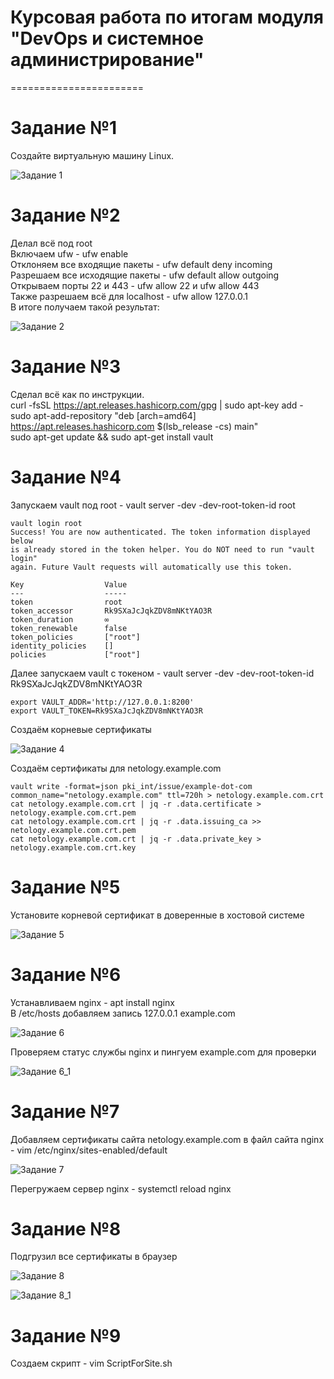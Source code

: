 
# Курсовая работа по итогам модуля "DevOps и системное администрирование"
=======================

# Задание №1
Создайте виртуальную машину Linux.

![Задание 1](https://user-images.githubusercontent.com/93032289/148365001-c03bf8e7-3f7a-4295-8fd0-ee0b6f59bb02.jpg)

# Задание №2

  Делал всё под root  
  Включаем ufw - ufw enable  
  Отклоняем все входящие пакеты - ufw default deny incoming  
  Разрешаем все исходящие пакеты - ufw default allow outgoing  
  Открываем порты 22 и 443 - ufw allow 22 и ufw allow 443  
  Также разрешаем всё для localhost - ufw allow 127.0.0.1  
  В итоге получаем такой результат:  

![Задание 2](https://user-images.githubusercontent.com/93032289/148367915-763ca244-04d8-4a92-a9a6-a05fa69a0192.jpg)

# Задание №3

  Сделал всё как по инструкции.  
  curl -fsSL https://apt.releases.hashicorp.com/gpg | sudo apt-key add -  
  sudo apt-add-repository "deb [arch=amd64] https://apt.releases.hashicorp.com $(lsb_release -cs) main"  
  sudo apt-get update && sudo apt-get install vault  
     
# Задание №4
  Запускаем vault под root - vault server -dev -dev-root-token-id root  
  
  ```
  vault login root  
  Success! You are now authenticated. The token information displayed below
is already stored in the token helper. You do NOT need to run "vault login"
again. Future Vault requests will automatically use this token.

Key                  Value
---                  -----
token                root
token_accessor       Rk9SXaJcJqkZDV8mNKtYAO3R
token_duration       ∞
token_renewable      false
token_policies       ["root"]
identity_policies    []
policies             ["root"]
 
  ```
  Далее запускаем vault с токеном - vault server -dev -dev-root-token-id Rk9SXaJcJqkZDV8mNKtYAO3R 
  ```
  export VAULT_ADDR='http://127.0.0.1:8200'
  export VAULT_TOKEN=Rk9SXaJcJqkZDV8mNKtYAO3R
  ```
  
  Создаём корневые сертификаты
  
  ![Задание 4](https://user-images.githubusercontent.com/93032289/148685270-93938138-5826-4698-a7b9-659d84132d25.jpg)
  
  Создаём сертификаты для netology.example.com  
  ```
  vault write -format=json pki_int/issue/example-dot-com common_name="netology.example.com" ttl=720h > netology.example.com.crt
  cat netology.example.com.crt | jq -r .data.certificate > netology.example.com.crt.pem
  cat netology.example.com.crt | jq -r .data.issuing_ca >> netology.example.com.crt.pem
  cat netology.example.com.crt | jq -r .data.private_key > netology.example.com.crt.key
  ```
  
# Задание №5

  Установите корневой сертификат в доверенные в хостовой системе
  
  ![Задание 5](https://user-images.githubusercontent.com/93032289/148648173-eec709bd-f941-4a83-87d6-6844dc182f85.jpg)
  
# Задание №6

  Устанавливаем nginx - apt install nginx  
  В /etc/hosts добавляем запись 127.0.0.1  example.com  
    
  ![Задание 6](https://user-images.githubusercontent.com/93032289/148678216-14fa81ec-ea6f-4f9d-ac99-3f51758d2d39.jpg)
  
  Проверяем статус службы nginx и пингуем example.com для проверки
  
  ![Задание 6_1](https://user-images.githubusercontent.com/93032289/148678302-1e7295d2-a92c-4ae8-8506-459fe064f507.jpg)
    
# Задание №7  

  Добавляем сертификаты сайта netology.example.com в файл сайта nginx - vim /etc/nginx/sites-enabled/default  
  
  ![Задание 7](https://user-images.githubusercontent.com/93032289/148678527-e269b552-7fba-4a6c-b9f4-b384ceb0b041.jpg)
  
  Перегружаем сервер nginx - systemctl reload nginx  
  
# Задание №8

  Подгрузил все сертификаты в браузер  
  
  ![Задание 8](https://user-images.githubusercontent.com/93032289/148685084-1fb436f4-727a-4b70-b1e1-37e156e1931c.jpg)
  
  ![Задание 8_1](https://user-images.githubusercontent.com/93032289/148685086-a1208a8d-c326-4ecc-9311-60ac8856549f.jpg)
  
# Задание №9

  Создаем скрипт - vim ScriptForSite.sh  
  
  
